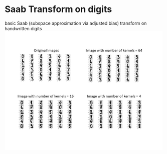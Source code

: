 # Saab Transform on digits
basic Saab (subspace approximation via adjusted bias) transform on handwritten digits
![](Saab_Digits.jpg)
